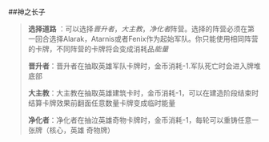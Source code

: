 ##神之长子
>**选择道路** ：可以选择*晋升者*，*大主教*，*净化者*阵营。选择的阵营必须在第一回合选择Alarak，Atarnis或者Fenix作为起始军队。你只能使用相同阵营的卡牌，不同阵营的卡牌将会变成消耗品*能量*
>
>**晋升者**：晋升者在抽取英雄军队卡牌时，金币消耗-1.军队死亡时会进入牌堆底部
>
>**大主教**：大主教在抽取英雄建筑卡时，金币消耗-1，可以在建造阶段结束时结算卡牌效果前翻面任意数量卡牌变成临时能量
>
>**净化者**：净化者在抽泣英雄奇物卡牌时，金币消耗-1，每轮可以重铸任意一张牌（核心，英雄 奇物牌）
